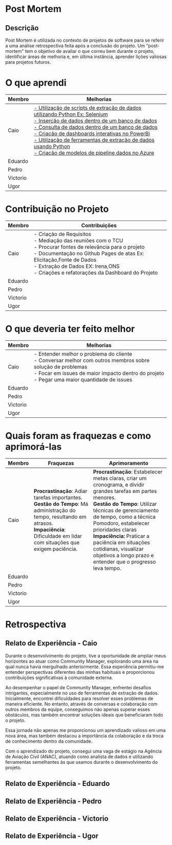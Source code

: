 # Post Mortem
## Descrição
Post Mortem é utilizada no contexto de projetos de software para se referir a uma análise retrospectiva feita após a conclusão do projeto. Um "post-mortem" tem o objetivo de avaliar o que correu bem durante o projeto, identificar áreas de melhoria e, em última instância, aprender lições valiosas para projetos futuros.

# O que aprendi
| Membro      | Melhorias                          |
| ----------- | ------------------------------------ |
| Caio        |[- Utilização de scripts de extração de dados utilizando Python Ex: Selenium <br/> - Inserção de dados dentro de um banco de dados <br/> - Consulta de dados dentro de um banco de dados <br/> - Criação de dashboards interativas no PowerBi <br/> - Utilização de ferramentas de extração de dados usando Python <br/>- Criação de modelos de pipeline dados no Azure](https://github.com/ResidenciaTICBrisa/04_PipelineTCU/issues?q=+is%3Aissue+assignee%3Acaiozim112+)|
|Eduardo|      |
|Pedro|      |
|Victorio|      |
|Ugor|      |

# Contribuição no Projeto
| Membro      | Contribuições|
| ----------- | ------------------------------------ |
|Caio |- Criação de Requisitos <br/>- Mediação das reuniões com o TCU<br/>- Procurar fontes de relevância para o projeto<br/>- Documentação no Github Pages de atas Ex: Elicitação,Fonte de Dados<br/>- Extração de Dados EX: Irena,ONS<br/>- Criações e refatorações da Dashboard do Projeto|
|Eduardo|      |
|Pedro|      |
|Victorio|      |
|Ugor|      |

# O que deveria ter feito melhor
| Membro      | Melhorias                          |
| ----------- | ------------------------------------ |
| Caio        | - Entender melhor o problema do cliente <br/>- Conversar melhor com outros membros sobre solução de problemas<br/>- Focar em issues de maior impacto dentro do projeto<br/>- Pegar uma maior quantidade de issues <br/>|
|Eduardo|      |
|Pedro|      |
|Victorio|      |
|Ugor|      |

# Quais foram as fraquezas e como aprimorá-las
| Membro      | Fraquezas                          |Aprimoramento|
| ----------- | ------------------------------------ |---------------------|
| Caio        |  **Procrastinação**: Adiar tarefas importantes.<br/>**Gestão do Tempo**: Má administração do tempo, resultando em atrasos.<br/>**Impaciência**: Dificuldade em lidar com situações que exigem paciência.|**Procrastinação**: Estabelecer metas claras, criar um cronograma, e dividir grandes tarefas em partes menores.<br/>**Gestão do Tempo**: Utilizar técnicas de gerenciamento de tempo, como a técnica Pomodoro, estabelecer prioridades claras<br/>**Impaciência:** Praticar a paciência em situações cotidianas, visualizar objetivos a longo prazo e entender que o progresso leva tempo.|
|Eduardo|      |      |
|Pedro|      |      |
|Victorio|      |      |
|Ugor|      |      |

# Retrospectiva

## Relato de Experiência - Caio 

Durante o desenvolvimento do projeto, tive a oportunidade de ampliar meus horizontes ao atuar como Community Manager, explorando uma área na qual nunca havia mergulhado anteriormente. Essa experiência permitiu-me entender perspectivas diferentes das minhas habituais e proporcionou contribuições significativas à comunidade externa.

Ao desempenhar o papel de Community Manager, enfrentei desafios intrigantes, especialmente no uso de ferramentas de extração de dados. Inicialmente, encontrei dificuldades para resolver esses problemas de maneira eficiente. No entanto, através de conversas e colaboração com outros membros da equipe, conseguimos não apenas superar esses obstáculos, mas também encontrar soluções ideais que beneficiaram todo o projeto.

Essa jornada não apenas me proporcionou um aprendizado valioso em uma nova área, mas também destacou a importância da colaboração e da troca de conhecimento dentro da comunidade.

Com o aprendizado do projeto, consegui uma vaga de estágio na Agência de Aviação Civil (ANAC), atuando como analista de dados e utilizando ferramentas semelhantes às que usamos durante o desenvolvimento do projeto.

## Relato de Experiência - Eduardo 


## Relato de Experiência - Pedro 


## Relato de Experiência - Victorio 


## Relato de Experiência - Ugor 


